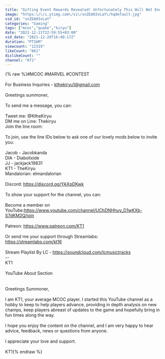 ```yaml
---
title: "Gifting Event Rewards Revealed! Unfortunately This Will Not End Well For Many!"
image: "https:\/\/i.ytimg.com\/vi\/snZEA03vLaY\/hqdefault.jpg"
vid_id: "snZEA03vLaY"
categories: "Gaming"
tags: ["mcoc","quake","kiryu"]
date: "2021-12-21T22:59:55+03:00"
vid_date: "2021-12-20T16:40:17Z"
duration: "PT16M"
viewcount: "12319"
likeCount: "661"
dislikeCount: ""
channel: "KT1"
---
```

{% raw %}#MCOC #MARVEL #CONTEST<br /><br />For Business Inquiries - kthekiryu1@gmail.com<br /><br />Greetings summoner,<br /> <br />To send me a message, you can:<br /> <br />Tweet me: @KtheKiryu<br />DM me on Line: Thekiryu<br />Join the line room:<br /> <br />To join, use the line IDs below to ask one of our lovely mods below to invite you:<br /><br />Jacob - Jacobkanda<br />DIA - Diabolixide<br />JJ - jackjack19831 <br />KT1 - TheKiryu<br />Mandalorian: elmandalorian<br /> <br />Discord: <a rel="nofollow" target="blank" href="https://discord.gg/YAXpDKwk">https://discord.gg/YAXpDKwk</a><br /> <br />To show your support for the channel, you can:<br /> <br />Become a member on<br />YouTube:<a rel="nofollow" target="blank" href="https://www.youtube.com/channel/UChDNHhuy_D1wKXb-S7dKM2Q/join">https://www.youtube.com/channel/UChDNHhuy_D1wKXb-S7dKM2Q/join</a><br /><br />Patreon: <a rel="nofollow" target="blank" href="https://www.patreon.com/KT1">https://www.patreon.com/KT1</a><br /> <br />Or send me your support through Streamlabs:<br /><a rel="nofollow" target="blank" href="https://streamlabs.com/kt16">https://streamlabs.com/kt16</a>  <br /> <br />Stream Playlist By LC - <a rel="nofollow" target="blank" href="https://soundcloud.com/lcmusictracks">https://soundcloud.com/lcmusictracks</a>  <br />--<br />KT1<br /> <br />YouTube About Section<br /> <br /> <br />Greetings Summoner,<br /> <br />I am KT1, your average MCOC player. I started this YouTube channel as a hobby to keep to help players advance, providing in depth analysis on new champs, keep players abreast of updates to the game and hopefully bring in fun times along the way.<br /> <br />I hope you enjoy the content on the channel, and I am very happy to hear advice, feedback, news or questions from anyone.<br /> <br />I appreciate your love and support.<br /> <br />KT1{% endraw %}
